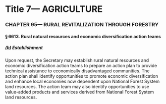 
# Title 7— AGRICULTURE
### CHAPTER 95— RURAL REVITALIZATION THROUGH FORESTRY
#### § 6613. Rural natural resources and economic diversification action teams
##### (b) Establishment

Upon request, the Secretary may establish rural natural resources and economic diversification action teams to prepare an action plan to provide technical assistance to economically disadvantaged communities. The action plan shall identify opportunities to promote economic diversification and enhance local economies now dependent upon National Forest System land resources. The action team may also identify opportunities to use value-added products and services derived from National Forest System land resources.
